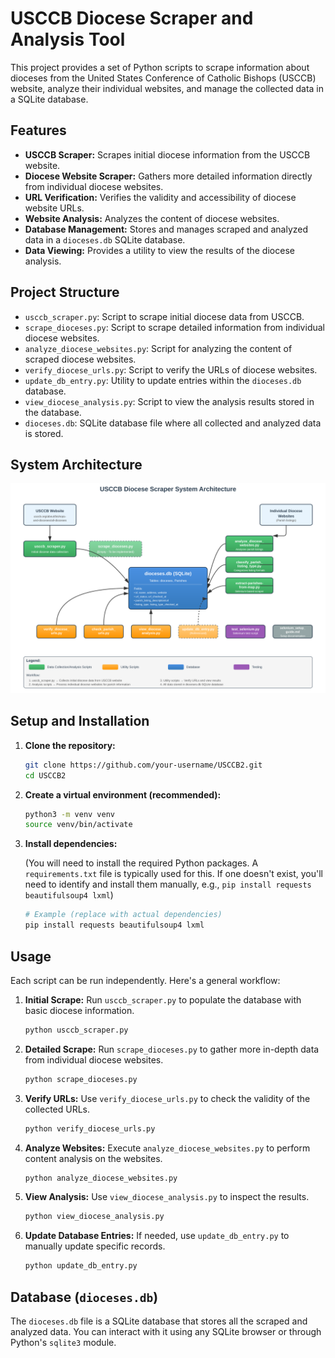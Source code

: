 # USCCB Diocese Scraper and Analysis Tool

This project provides a set of Python scripts to scrape information about dioceses from the United States Conference of Catholic Bishops (USCCB) website, analyze their individual websites, and manage the collected data in a SQLite database.

## Features

- **USCCB Scraper:** Scrapes initial diocese information from the USCCB website.
- **Diocese Website Scraper:** Gathers more detailed information directly from individual diocese websites.
- **URL Verification:** Verifies the validity and accessibility of diocese website URLs.
- **Website Analysis:** Analyzes the content of diocese websites.
- **Database Management:** Stores and manages scraped and analyzed data in a `dioceses.db` SQLite database.
- **Data Viewing:** Provides a utility to view the results of the diocese analysis.

## Project Structure

- `usccb_scraper.py`: Script to scrape initial diocese data from USCCB.
- `scrape_dioceses.py`: Script to scrape detailed information from individual diocese websites.
- `analyze_diocese_websites.py`: Script for analyzing the content of scraped diocese websites.
- `verify_diocese_urls.py`: Script to verify the URLs of diocese websites.
- `update_db_entry.py`: Utility to update entries within the `dioceses.db` database.
- `view_diocese_analysis.py`: Script to view the analysis results stored in the database.
- `dioceses.db`: SQLite database file where all collected and analyzed data is stored.

## System Architecture

![USCCB Diocese Scraper Architecture](./docs/architecture-diagram.svg)


## Setup and Installation

1.  **Clone the repository:**

    ```bash
    git clone https://github.com/your-username/USCCB2.git
    cd USCCB2
    ```

2.  **Create a virtual environment (recommended):**

    ```bash
    python3 -m venv venv
    source venv/bin/activate
    ```

3.  **Install dependencies:**

    (You will need to install the required Python packages. A `requirements.txt` file is typically used for this. If one doesn't exist, you'll need to identify and install them manually, e.g., `pip install requests beautifulsoup4 lxml`) 

    ```bash
    # Example (replace with actual dependencies)
    pip install requests beautifulsoup4 lxml
    ```

## Usage

Each script can be run independently. Here's a general workflow:

1.  **Initial Scrape:** Run `usccb_scraper.py` to populate the database with basic diocese information.

    ```bash
    python usccb_scraper.py
    ```

2.  **Detailed Scrape:** Run `scrape_dioceses.py` to gather more in-depth data from individual diocese websites.

    ```bash
    python scrape_dioceses.py
    ```

3.  **Verify URLs:** Use `verify_diocese_urls.py` to check the validity of the collected URLs.

    ```bash
    python verify_diocese_urls.py
    ```

4.  **Analyze Websites:** Execute `analyze_diocese_websites.py` to perform content analysis on the websites.

    ```bash
    python analyze_diocese_websites.py
    ```

5.  **View Analysis:** Use `view_diocese_analysis.py` to inspect the results.

    ```bash
    python view_diocese_analysis.py
    ```

6.  **Update Database Entries:** If needed, use `update_db_entry.py` to manually update specific records.

    ```bash
    python update_db_entry.py
    ```

## Database (`dioceses.db`)

The `dioceses.db` file is a SQLite database that stores all the scraped and analyzed data. You can interact with it using any SQLite browser or through Python's `sqlite3` module.